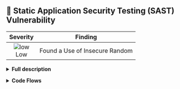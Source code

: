 
## 🎯 Static Application Security Testing (SAST) Vulnerability
<div align='center'>

| Severity                | Finding                  |
| :---------------------: | :-----------------------------------: |
| ![low](https://raw.githubusercontent.com/attiasas/frogbot/jas_violations/resources/v2/applicableLowSeverity.png)<br>     Low | Found a Use of Insecure Random |

</div>


<details><summary><b>Full description</b></summary>

### Vulnerability Details
|                 |                   |
| --------------------- | :-----------------------------------: |
| **CWE:** | CWE-798<br>CWE-799 |
| **Rule ID:** | js-insecure-random |

Scanner Description....

<br></details>
<details><summary><b>Code Flows</b></summary>
<details><summary><b>Vulnerable data flow analysis result</b></summary>

↘️ `other-snippet` (at file2 line 1)

↘️ `snippet` (at file line 0)
<br></details>
<details><summary><b>Vulnerable data flow analysis result</b></summary>

↘️ `a-snippet` (at file line 10)

↘️ `snippet` (at file line 0)
<br></details><br></details>